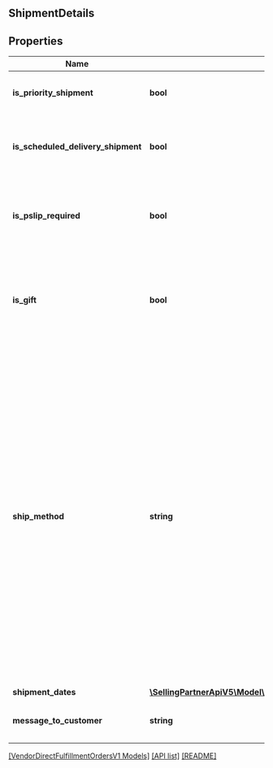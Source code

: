 ## ShipmentDetails

## Properties

Name | Type | Description | Notes
------------ | ------------- | ------------- | -------------
**is_priority_shipment** | **bool** | When true, this is a priority shipment. |
**is_scheduled_delivery_shipment** | **bool** | When true, this order is part of a scheduled delivery program. | [optional]
**is_pslip_required** | **bool** | When true, a packing slip is required to be sent to the customer. |
**is_gift** | **bool** | When true, the order contain a gift. Include the gift message and gift wrap information. | [optional]
**ship_method** | **string** | Ship method to be used for shipping the order. Amazon defines ship method codes indicating the shipping carrier and shipment service level. To see the full list of ship methods in use, including both the code and the friendly name, search the 'Help' section on Vendor Central for 'ship methods'. |
**shipment_dates** | [**\SellingPartnerApiV5\Model\VendorDirectFulfillmentOrdersV1\ShipmentDates**](ShipmentDates.md) |  |
**message_to_customer** | **string** | Message to customer for order status. |

[[VendorDirectFulfillmentOrdersV1 Models]](../) [[API list]](../../Api) [[README]](../../../README.md)
